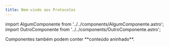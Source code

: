 ```yaml
---
title: Bem-vindo aos Protocolos
---
```


import AlgumComponente from '../../components/AlgumComponente.astro';
import OutroComponente from '../../components/OutroComponente.astro';

<AlgumComponente prop="algo" />

<OutroComponente>
  Componentes também podem conter **conteúdo aninhado**.
</OutroComponente>
